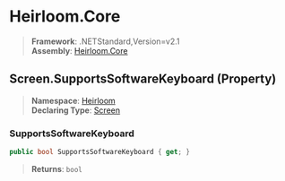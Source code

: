 # Heirloom.Core

> **Framework**: .NETStandard,Version=v2.1  
> **Assembly**: [Heirloom.Core][0]

## Screen.SupportsSoftwareKeyboard (Property)

> **Namespace**: [Heirloom][0]  
> **Declaring Type**: [Screen][1]

### SupportsSoftwareKeyboard

```cs
public bool SupportsSoftwareKeyboard { get; }
```

> **Returns**: `bool`

[0]: ../../../Heirloom.Core.md
[1]: ../Screen.md
